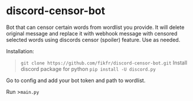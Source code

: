 # discord-censor-bot
Bot that can censor certain words from wordlist you provide. It will delete original message and replace it with webhook message with censored selected words using discords censor (spoiler) feature. Use as needed.

Installation:

>` git clone https://github.com/fikfr/discord-censor-bot.git `
Install discord package for python
>`pip install -U discord.py`

Go to config and add your bot token and path to wordlist.

Run >`main.py`

